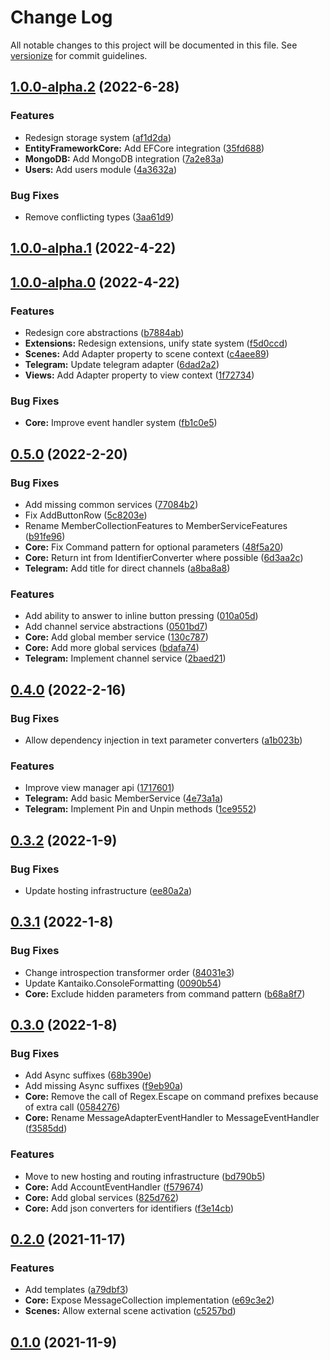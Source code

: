 # Change Log

All notable changes to this project will be documented in this file. See [versionize](https://github.com/saintedlama/versionize) for commit guidelines.

<a name="1.0.0-alpha.2"></a>
## [1.0.0-alpha.2](https://www.github.com/Replikit/Replikit/releases/tag/v1.0.0-alpha.2) (2022-6-28)

### Features

* Redesign storage system ([af1d2da](https://www.github.com/Replikit/Replikit/commit/af1d2dad740638fa1ddd113ea32246413435a348))
* **EntityFrameworkCore:** Add EFCore integration ([35fd688](https://www.github.com/Replikit/Replikit/commit/35fd688b1b643fc5bb11c03a37d0a655ba59e366))
* **MongoDB:** Add MongoDB integration ([7a2e83a](https://www.github.com/Replikit/Replikit/commit/7a2e83ad6cc9329cb4e5e2a6e914c51c16f799d7))
* **Users:** Add users module ([4a3632a](https://www.github.com/Replikit/Replikit/commit/4a3632adfc5dcd47e164d57ae37eacbf80a76bc6))

### Bug Fixes

* Remove conflicting types ([3aa61d9](https://www.github.com/Replikit/Replikit/commit/3aa61d9a2eb15ecf326ba6a3e08bc2f02d3211bc))

<a name="1.0.0-alpha.1"></a>
## [1.0.0-alpha.1](https://www.github.com/Replikit/Replikit/releases/tag/v1.0.0-alpha.1) (2022-4-22)

<a name="1.0.0-alpha.0"></a>
## [1.0.0-alpha.0](https://www.github.com/Replikit/Replikit/releases/tag/v1.0.0-alpha.0) (2022-4-22)

### Features

* Redesign core abstractions ([b7884ab](https://www.github.com/Replikit/Replikit/commit/b7884ab393a04a5a0eedb9dc4c97e444957a0424))
* **Extensions:** Redesign extensions, unify state system ([f5d0ccd](https://www.github.com/Replikit/Replikit/commit/f5d0ccdd58568825e1fa91630933c8902e796baf))
* **Scenes:** Add Adapter property to scene context ([c4aee89](https://www.github.com/Replikit/Replikit/commit/c4aee89c2ed13f34b5509a311b13532db08678ba))
* **Telegram:** Update telegram adapter ([6dad2a2](https://www.github.com/Replikit/Replikit/commit/6dad2a2fcdbcc2d787766cb3f0475c8b28034bb9))
* **Views:** Add Adapter property to view context ([1f72734](https://www.github.com/Replikit/Replikit/commit/1f7273411aabd8f8f351f6a05d01a5c5d80dbdf4))

### Bug Fixes

* **Core:** Improve event handler system ([fb1c0e5](https://www.github.com/Replikit/Replikit/commit/fb1c0e5ae2293e6c0625cdd6b4c9331fdc86a3da))

<a name="0.5.0"></a>
## [0.5.0](https://www.github.com/Replikit/Replikit/releases/tag/v0.5.0) (2022-2-20)

### Bug Fixes

* Add missing common services ([77084b2](https://www.github.com/Replikit/Replikit/commit/77084b27fb96cc1f01cedae5bd2336c96e699ba2))
* Fix AddButtonRow ([5c8203e](https://www.github.com/Replikit/Replikit/commit/5c8203e47ffdcb772d1162b05a0e329b87cb20c1))
* Rename MemberCollectionFeatures to MemberServiceFeatures ([b91fe96](https://www.github.com/Replikit/Replikit/commit/b91fe96a2a8cfbd6b876fc2248ec566dcbca6901))
* **Core:** Fix Command pattern for optional parameters ([48f5a20](https://www.github.com/Replikit/Replikit/commit/48f5a2054ed592f11003d422173436baa77ef9c9))
* **Core:** Return int from IdentifierConverter where possible ([6d3aa2c](https://www.github.com/Replikit/Replikit/commit/6d3aa2ca971b6b4720342595daccd212c0348007))
* **Telegram:** Add title for direct channels ([a8ba8a8](https://www.github.com/Replikit/Replikit/commit/a8ba8a8a108b8ee7a4ca33bad73a24cddedcdba7))

### Features

* Add ability to answer to inline button pressing ([010a05d](https://www.github.com/Replikit/Replikit/commit/010a05d2bf3ee133f1c66fad29c2064e0719cc1b))
* Add channel service abstractions ([0501bd7](https://www.github.com/Replikit/Replikit/commit/0501bd7f74ac9d1104474deef4cfc678b8462753))
* **Core:** Add global member service ([130c787](https://www.github.com/Replikit/Replikit/commit/130c787a068720f4fa00ab9beca6264d5d7e697f))
* **Core:** Add more global services ([bdafa74](https://www.github.com/Replikit/Replikit/commit/bdafa74eee9d548b7ea2b9d9f3c620e397fc90ef))
* **Telegram:** Implement channel service ([2baed21](https://www.github.com/Replikit/Replikit/commit/2baed21841c4ddf9ef89727f426449c1658cc1cf))

<a name="0.4.0"></a>
## [0.4.0](https://www.github.com/Replikit/Replikit/releases/tag/v0.4.0) (2022-2-16)

### Bug Fixes

* Allow dependency injection in text parameter converters ([a1b023b](https://www.github.com/Replikit/Replikit/commit/a1b023b46f2d163a2888593de457d99c1cf35b25))

### Features

* Improve view manager api ([1717601](https://www.github.com/Replikit/Replikit/commit/171760190714379cc5b1d3a8e2ed9fe0dfd6c83a))
* **Telegram:** Add basic MemberService ([4e73a1a](https://www.github.com/Replikit/Replikit/commit/4e73a1a2e4593a5e77d52f11a931891e36a8880f))
* **Telegram:** Implement Pin and Unpin methods ([1ce9552](https://www.github.com/Replikit/Replikit/commit/1ce9552ac52a9df9c9c80fe175787562188e1453))

<a name="0.3.2"></a>
## [0.3.2](https://www.github.com/Replikit/Replikit/releases/tag/v0.3.2) (2022-1-9)

### Bug Fixes

* Update hosting infrastructure ([ee80a2a](https://www.github.com/Replikit/Replikit/commit/ee80a2a93741a5d9c0c7d23e228345db826882f2))

<a name="0.3.1"></a>
## [0.3.1](https://www.github.com/Replikit/Replikit/releases/tag/v0.3.1) (2022-1-8)

### Bug Fixes

* Change introspection transformer order ([84031e3](https://www.github.com/Replikit/Replikit/commit/84031e34458c3b1dc996d711466d1874cd2b63e6))
* Update Kantaiko.ConsoleFormatting ([0090b54](https://www.github.com/Replikit/Replikit/commit/0090b54a7865a6c3b7de0d19e6f03813ebe0b9da))
* **Core:** Exclude hidden parameters from command pattern ([b68a8f7](https://www.github.com/Replikit/Replikit/commit/b68a8f7ab815e39fbe5ae7de3f0c08667fcaceab))

<a name="0.3.0"></a>
## [0.3.0](https://www.github.com/Replikit/Replikit/releases/tag/v0.3.0) (2022-1-8)

### Bug Fixes

* Add Async suffixes ([68b390e](https://www.github.com/Replikit/Replikit/commit/68b390e7e526ff833f4dc1e37613f6665453b287))
* Add missing Async suffixes ([f9eb90a](https://www.github.com/Replikit/Replikit/commit/f9eb90ac1f4fef22996deb3a827071517cb8538f))
* **Core:** Remove the call of Regex.Escape on command prefixes because of extra call ([0584276](https://www.github.com/Replikit/Replikit/commit/05842765308b696a206cf686cac4bdfa23786b5b))
* **Core:** Rename MessageAdapterEventHandler to MessageEventHandler ([f3585dd](https://www.github.com/Replikit/Replikit/commit/f3585ddaf8093b790e3275a1cd38f2eb35b3237e))

### Features

* Move to new hosting and routing infrastructure ([bd790b5](https://www.github.com/Replikit/Replikit/commit/bd790b548a95d82affab62d906056730ce216eff))
* **Core:** Add AccountEventHandler ([f579674](https://www.github.com/Replikit/Replikit/commit/f579674a2bbe0b099c0484cf1c225d59fb47a048))
* **Core:** Add global services ([825d762](https://www.github.com/Replikit/Replikit/commit/825d762429701d4edffb47af7aa0e1b7ed30f571))
* **Core:** Add json converters for identifiers ([f3e14cb](https://www.github.com/Replikit/Replikit/commit/f3e14cbc747f9764a7c0b800e73312c6b5874c0b))

<a name="0.2.0"></a>
## [0.2.0](https://www.github.com/Replikit/Replikit/releases/tag/v0.2.0) (2021-11-17)

### Features

* Add templates ([a79dbf3](https://www.github.com/Replikit/Replikit/commit/a79dbf3ef4b9ce18354b4b6cb2fd5e01d41f56c3))
* **Core:** Expose MessageCollection implementation ([e69c3e2](https://www.github.com/Replikit/Replikit/commit/e69c3e209a40ecb8989f02b1d6fb6bda3724e61c))
* **Scenes:** Allow external scene activation ([c5257bd](https://www.github.com/Replikit/Replikit/commit/c5257bd17f3df52c8551633ca81d5577b9d6904c))

<a name="0.1.0"></a>
## [0.1.0](https://www.github.com/Replikit/Replikit/releases/tag/v0.1.0) (2021-11-9)

